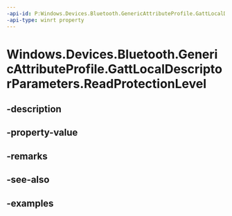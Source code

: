 ```yaml
---
-api-id: P:Windows.Devices.Bluetooth.GenericAttributeProfile.GattLocalDescriptorParameters.ReadProtectionLevel
-api-type: winrt property
---
```


<!-- Property syntax.
public GattProtectionLevel ReadProtectionLevel { get;  set; }
-->

# Windows.Devices.Bluetooth.GenericAttributeProfile.GattLocalDescriptorParameters.ReadProtectionLevel

## -description

## -property-value

## -remarks

## -see-also

## -examples

